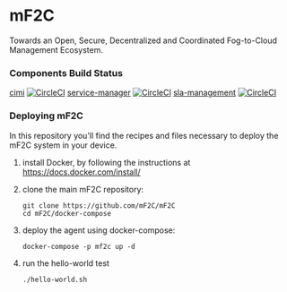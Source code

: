 # mF2C
Towards an Open, Secure, Decentralized and Coordinated Fog-to-Cloud Management Ecosystem.

### Components Build Status

[cimi](https://github.com/mF2C/cimi) [![CircleCI](https://circleci.com/gh/mF2C/cimi/tree/master.svg?style=svg)](https://circleci.com/gh/mF2C/cimi/tree/master) 
[service-manager](https://github.com/mF2C/service-manager) [![CircleCI](https://circleci.com/gh/mF2C/service-manager.svg?style=svg)](https://circleci.com/gh/mF2C/service-manager)
[sla-management](https://github.com/mF2C/SlaManagement) [![CircleCI](https://circleci.com/gh/mF2C/SlaManagement.svg?style=svg)](https://circleci.com/gh/mF2C/SlaManagement)

### Deploying mF2C
In this repository you'll find the recipes and files necessary to deploy the mF2C system in your device.


1. install Docker, by following the instructions at https://docs.docker.com/install/

2. clone the main mF2C repository:
      
    ````````
    git clone https://github.com/mF2C/mF2C
    cd mF2C/docker-compose    
3. deploy the agent using docker-compose:
    
    ```````
    docker-compose -p mf2c up -d

4. run the hello-world test
    ````
    ./hello-world.sh
